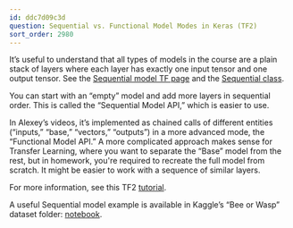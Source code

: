 ```yaml
---
id: ddc7d09c3d
question: Sequential vs. Functional Model Modes in Keras (TF2)
sort_order: 2980
---
```


It’s useful to understand that all types of models in the course are a plain stack of layers where each layer has exactly one input tensor and one output tensor. See the [Sequential model TF page](https://www.tensorflow.org/guide/keras/sequential_model) and the [Sequential class](https://keras.io/api/models/sequential/).

You can start with an “empty” model and add more layers in sequential order. This is called the “Sequential Model API,” which is easier to use.

In Alexey’s videos, it’s implemented as chained calls of different entities (“inputs,” “base,” “vectors,” “outputs”) in a more advanced mode, the “Functional Model API.” A more complicated approach makes sense for Transfer Learning, where you want to separate the “Base” model from the rest, but in homework, you're required to recreate the full model from scratch. It might be easier to work with a sequence of similar layers.

For more information, see this TF2 [tutorial](https://machinelearningmastery.com/tensorflow-tutorial-deep-learning-with-tf-keras/).

A useful Sequential model example is available in Kaggle’s “Bee or Wasp” dataset folder: [notebook](https://www.kaggle.com/code/tammygusmao/bee-or-wasp-from-scratch-to-transfer-learning).

